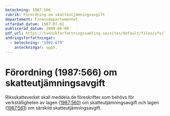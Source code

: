 ```yaml
---
beteckning: 1987:566
rubrik: Förordning om skatteutjämningsavgift
departement: Finansdepartementet
utfardad_datum: 1987-07-01
publicerad_datum: 2009-06-09
pdf_url: https://svenskforfattningssamling.se/sites/default/files/sfs/1987-07/SFS1987-566.pdf
andringsforfattningar:
  - beteckning: "1992:679"
    anteckningar: upph.
---
```


# Förordning (1987:566) om skatteutjämningsavgift

Riksskatteverket skall meddela de föreskrifter som behövs för verkställigheten av lagen ([1987:560](https://selex.se/eli/sfs/1987/560)) om skatteutjämningsavgift och lagen ([1987:561](https://selex.se/eli/sfs/1987/561)) om särskild skatteutjämningsavgift.